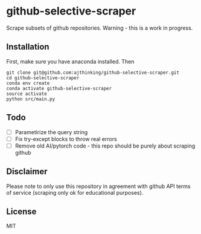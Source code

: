 # github-selective-scraper

Scrape subsets of github repositories. Warning - this is a work in progress.

## Installation
First, make sure you have anaconda installed. Then
```
git clone git@github.com:ajthinking/github-selective-scraper.git
cd github-selective-scraper
conda env create
conda activate github-selective-scraper
source activate
python src/main.py
```

## Todo
- [ ] Parametirize the query string
- [ ] Fix try-except blocks to throw real errors
- [ ] Remove old AI/pytorch code - this repo should be purely about scraping github

## Disclaimer
Please note to only use this repository in agreement with github API terms of service (scraping only ok for educational purposes).

## License
MIT
